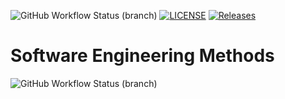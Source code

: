 ![GitHub Workflow Status (branch)](https://img.shields.io/github/actions/workflow/status/piafle3005/sem/main.yml?branch=master)
[![LICENSE](https://img.shields.io/github/license/piafle3005/sem.svg?style=flat-square)](https://github.com/piafle3005/sem/blob/master/LICENSE)
[![Releases](https://img.shields.io/github/release/piafle3005/sem/all.svg?style=flat-square)](https://github.com/piafle3005/sem/releases)
# Software Engineering Methods
![GitHub Workflow Status (branch)](https://img.shields.io/github/actions/workflow/status/piafle3005/sem/main.yml?branch=master)